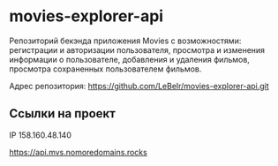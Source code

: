 # movies-explorer-api
Репозиторий бекэнда приложения Movies с возможностями: регистрации и авторизации пользователя, просмотра и изменения информации о пользователе, добавления и удаления фильмов, просмотра сохраненных пользователем фильмов.

Адрес репозитория: https://github.com/LeBelr/movies-explorer-api.git

## Ссылки на проект

IP 158.160.48.140

https://api.mvs.nomoredomains.rocks
